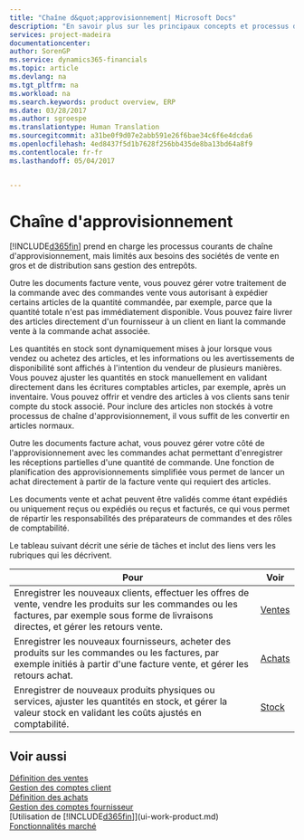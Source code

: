 ```yaml
---
title: "Chaîne d&quot;approvisionnement| Microsoft Docs"
description: "En savoir plus sur les principaux concepts et processus de chaîne d&quot;approvisionnement"
services: project-madeira
documentationcenter: 
author: SorenGP
ms.service: dynamics365-financials
ms.topic: article
ms.devlang: na
ms.tgt_pltfrm: na
ms.workload: na
ms.search.keywords: product overview, ERP
ms.date: 03/28/2017
ms.author: sgroespe
ms.translationtype: Human Translation
ms.sourcegitcommit: a31be0f9d07e2abb591e26f6bae34c6f6e4dcda6
ms.openlocfilehash: 4ed8437f5d1b7628f256bb435de8ba13bd64a8f9
ms.contentlocale: fr-fr
ms.lasthandoff: 05/04/2017


---
```

# <a name="supply-chain"></a>Chaîne d'approvisionnement
[!INCLUDE[d365fin](includes/d365fin_md.md)] prend en charge les processus courants de chaîne d'approvisionnement, mais limités aux besoins des sociétés de vente en gros et de distribution sans gestion des entrepôts.

Outre les documents facture vente, vous pouvez gérer votre traitement de la commande avec des commandes vente vous autorisant à expédier certains articles de la quantité commandée, par exemple, parce que la quantité totale n'est pas immédiatement disponible. Vous pouvez faire livrer des articles directement d'un fournisseur à un client en liant la commande vente à la commande achat associée.

Les quantités en stock sont dynamiquement mises à jour lorsque vous vendez ou achetez des articles, et les informations ou les avertissements de disponibilité sont affichés à l'intention du vendeur de plusieurs manières. Vous pouvez ajuster les quantités en stock manuellement en validant directement dans les écritures comptables articles, par exemple, après un inventaire. Vous pouvez offrir et vendre des articles à vos clients sans tenir compte du stock associé. Pour inclure des articles non stockés à votre processus de chaîne d'approvisionnement, il vous suffit de les convertir en articles normaux.

Outre les documents facture achat, vous pouvez gérer votre côté de l'approvisionnement avec les commandes achat permettant d'enregistrer les réceptions partielles d'une quantité de commande. Une fonction de planification des approvisionnements simplifiée vous permet de lancer un achat directement à partir de la facture vente qui requiert des articles.

Les documents vente et achat peuvent être validés comme étant expédiés ou uniquement reçus ou expédiés ou reçus et facturés, ce qui vous permet de répartir les responsabilités des préparateurs de commandes et des rôles de comptabilité.

Le tableau suivant décrit une série de tâches et inclut des liens vers les rubriques qui les décrivent.

| Pour | Voir |
| --- | --- |
| Enregistrer les nouveaux clients, effectuer les offres de vente, vendre les produits sur les commandes ou les factures, par exemple sous forme de livraisons directes, et gérer les retours vente. |[Ventes](sales-manage-sales.md) |
| Enregistrer les nouveaux fournisseurs, acheter des produits sur les commandes ou les factures, par exemple initiés à partir d'une facture vente, et gérer les retours achat. |[Achats](purchasing-manage-purchasing.md) |
| Enregistrer de nouveaux produits physiques ou services, ajuster les quantités en stock, et gérer la valeur stock en validant les coûts ajustés en comptabilité. |[Stock](inventory-manage-inventory.md) |

## <a name="see-also"></a>Voir aussi
[Définition des ventes](sales-setup-sales.md)  
[Gestion des comptes client](receivables-manage-receivables.md)     
[Définition des achats](purchasing-setup-purchasing.md)  
[Gestion des comptes fournisseur](payables-manage-payables.md)    
[Utilisation de [!INCLUDE[d365fin](includes/d365fin_md.md)]](ui-work-product.md)  
[Fonctionnalités marché](ui-across-business-areas.md)

